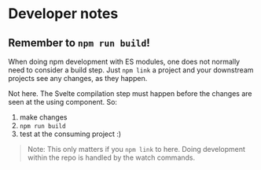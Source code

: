 # Developer notes

## Remember to `npm run build`!

When doing npm development with ES modules, one does not normally need to consider a build step. Just `npm link` a project and your downstream projects see any changes, as they happen.

Not here. The Svelte compilation step must happen before the changes are seen at the using component. So:

1. make changes
2. `npm run build`
3. test at the consuming project :)

>Note: This only matters if you `npm link` to here. Doing development within the repo is handled by the watch commands.
